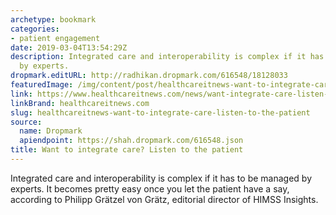 ```yaml
---
archetype: bookmark
categories:
- patient engagement
date: 2019-03-04T13:54:29Z
description: Integrated care and interoperability is complex if it has to be managed
  by experts.
dropmark.editURL: http://radhikan.dropmark.com/616548/18128033
featuredImage: /img/content/post/healthcareitnews-want-to-integrate-care-listen-to-the-patient.jpg
link: https://www.healthcareitnews.com/news/want-integrate-care-listen-patient
linkBrand: healthcareitnews.com
slug: healthcareitnews-want-to-integrate-care-listen-to-the-patient
source:
  name: Dropmark
  apiendpoint: https://shah.dropmark.com/616548.json
title: Want to integrate care? Listen to the patient
---
```

Integrated care and interoperability is complex if it has to be managed by experts. It becomes pretty easy once you let the patient have a say, according to Philipp Grätzel von Grätz, editorial director of HIMSS Insights.